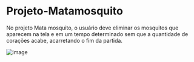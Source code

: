 # Projeto-Matamosquito
No projeto Mata mosquito, o usuário deve eliminar os mosquitos que aparecem na tela e em um tempo determinado sem que a quantidade de corações acabe, acarretando o fim da partida.

![image](https://user-images.githubusercontent.com/92409655/151876501-caadb151-f92f-4658-9cf9-0644ea09bc1e.png)
